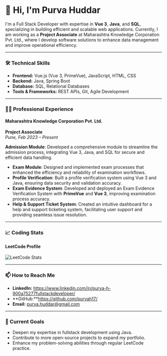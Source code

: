 # 👋 Hi, I'm Purva Huddar

I'm a Full Stack Developer with expertise in **Vue 3**, **Java**, and **SQL**, specializing in building efficient and scalable web applications. Currently, I am working as a **Project Associate** at Maharashtra Knowledge Corporation Pvt. Ltd., where I develop software solutions to enhance data management and improve operational efficiency.

---

### 🛠️ Technical Skills

- **Frontend:** Vue.js (Vue 3, PrimeVue), JavaScript, HTML, CSS
- **Backend:** Java, Spring Boot
- **Database:** SQL, Relational Databases
- **Tools & Frameworks:** REST APIs, Git, Agile Development

---

### 🧑‍💻 Professional Experience

#### Maharashtra Knowledge Corporation Pvt. Ltd.
**Project Associate**  
_Pune, Feb 2023 – Present_

 **Admission Module**: Developed a comprehensive module to streamline the admission process, integrating Vue 3, Java, and SQL for secure and efficient data handling.
- **Exam Module**: Designed and implemented exam processes that enhanced the efficiency and reliability of examination workflows.
- **Profile Verification**: Built a profile verification system using Vue 3 and Java, ensuring data security and validation accuracy.
- **Exam Evidence System**: Developed and deployed an Exam Evidence Verification System with **PrimeVue** and **Vue 3**, improving examination process accuracy.
- **Help & Support Ticket System**: Created an intuitive dashboard for a help and support ticketing system, facilitating user support and providing seamless issue resolution.

---

### 📈 Coding Stats

#### LeetCode Profile
![LeetCode Stats](https://leetcard.jacoblin.cool/Purvah17?font=Dancing_Script)

---

### 📫 How to Reach Me

- **LinkedIn:** https://www.linkedin.com/in/purva-h-900a75277fullstackdeveloper/
- **GitHub:**https://github.com/purvah17/
- **Email:** purva.huddar@gmail.com

---

### 🌱 Current Goals

- Deepen my expertise in fullstack development using Java.
- Contribute to more open-source projects to expand my portfolio.
- Enhance my problem-solving abilities through regular LeetCode practice.

